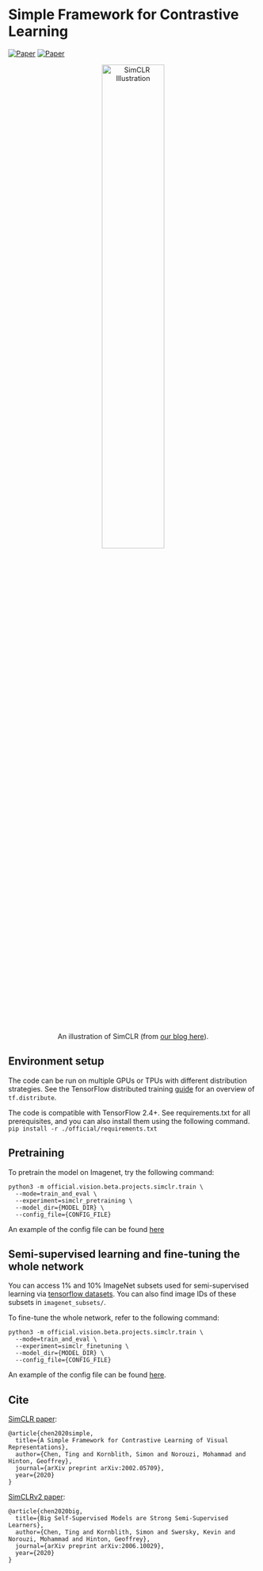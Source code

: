 # Simple Framework for Contrastive Learning

[![Paper](http://img.shields.io/badge/Paper-arXiv.2002.05709-B3181B?logo=arXiv)](https://arxiv.org/abs/2002.05709)
[![Paper](http://img.shields.io/badge/Paper-arXiv.2006.10029-B3181B?logo=arXiv)](https://arxiv.org/abs/2006.10029)

<div align="center">
  <img width="50%" alt="SimCLR Illustration" src="https://1.bp.blogspot.com/--vH4PKpE9Yo/Xo4a2BYervI/AAAAAAAAFpM/vaFDwPXOyAokAC8Xh852DzOgEs22NhbXwCLcBGAsYHQ/s1600/image4.gif">
</div>
<div align="center">
  An illustration of SimCLR (from <a href="https://ai.googleblog.com/2020/04/advancing-self-supervised-and-semi.html">our blog here</a>).
</div>

## Environment setup

The code can be run on multiple GPUs or TPUs with different distribution
strategies. See the TensorFlow distributed training
[guide](https://www.tensorflow.org/guide/distributed_training) for an overview
of `tf.distribute`.

The code is compatible with TensorFlow 2.4+. See requirements.txt for all
prerequisites, and you can also install them using the following command. `pip
install -r ./official/requirements.txt`

## Pretraining
To pretrain the model on Imagenet, try the following command:

```
python3 -m official.vision.beta.projects.simclr.train \
  --mode=train_and_eval \
  --experiment=simclr_pretraining \
  --model_dir={MODEL_DIR} \
  --config_file={CONFIG_FILE}
```

An example of the config file can be found [here](./configs/experiments/imagenet_simclr_pretrain_gpu.yaml)


## Semi-supervised learning and fine-tuning the whole network

You can access 1% and 10% ImageNet subsets used for semi-supervised learning via
[tensorflow datasets](https://www.tensorflow.org/datasets/catalog/imagenet2012_subset).
You can also find image IDs of these subsets in `imagenet_subsets/`.

To fine-tune the whole network, refer to the following command:

```
python3 -m official.vision.beta.projects.simclr.train \
  --mode=train_and_eval \
  --experiment=simclr_finetuning \
  --model_dir={MODEL_DIR} \
  --config_file={CONFIG_FILE}
```

An example of the config file can be found [here](./configs/experiments/imagenet_simclr_finetune_gpu.yaml).

## Cite

[SimCLR paper](https://arxiv.org/abs/2002.05709):

```
@article{chen2020simple,
  title={A Simple Framework for Contrastive Learning of Visual Representations},
  author={Chen, Ting and Kornblith, Simon and Norouzi, Mohammad and Hinton, Geoffrey},
  journal={arXiv preprint arXiv:2002.05709},
  year={2020}
}
```

[SimCLRv2 paper](https://arxiv.org/abs/2006.10029):

```
@article{chen2020big,
  title={Big Self-Supervised Models are Strong Semi-Supervised Learners},
  author={Chen, Ting and Kornblith, Simon and Swersky, Kevin and Norouzi, Mohammad and Hinton, Geoffrey},
  journal={arXiv preprint arXiv:2006.10029},
  year={2020}
}
```

